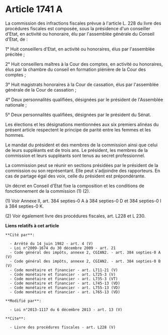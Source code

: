 # Article 1741 A

La commission des infractions fiscales prévue à l'article L. 228 du livre des procédures fiscales est composée, sous la
présidence d'un conseiller d'Etat, en activité ou honoraire, élu par l'assemblée générale du Conseil d'Etat, de : 

1° Huit conseillers d'Etat, en activité ou honoraires, élus par l'assemblée précitée ; 

2° Huit conseillers maîtres à la Cour des comptes, en activité ou honoraires, élus par la chambre du conseil en formation
plénière de la Cour des comptes ; 

3° Huit magistrats honoraires à la Cour de cassation, élus par l'assemblée générale de la Cour de cassation ; 

4° Deux personnalités qualifiées, désignées par le président de l'Assemblée nationale ; 

5° Deux personnalités qualifiées, désignées par le président du Sénat. 

Les élections et les désignations mentionnées aux six premiers alinéas du présent article respectent le principe de parité
entre les femmes et les hommes. 

Le mandat du président et des membres de la commission ainsi que celui de leurs suppléants est de trois ans. Le président,
les membres de la commission et leurs suppléants sont tenus au secret professionnel. 

La commission peut se réunir en sections présidées par le président de la commission ou son représentant. Elle peut
s'adjoindre des rapporteurs. En cas de partage égal des voix, celle du président est prépondérante. 

Un décret en Conseil d'Etat fixe la composition et les conditions de fonctionnement de la commission (1) (2). 

(1) Voir Annexe II, art. 384 septies-0 A à 384 septies-0 D et 384 septies-0 I à 384 septies-0 K. 

(2) Voir également livre des procédures fiscales, art. L228 et L 230.

**Liens relatifs à cet article**

	**Cité par**:

	  - Arrêté du 14 juin 1982 - art. 4 (V)
	  - Loi n°2009-1674 du 30 décembre 2009 - art. 21
	  - Code général des impôts, annexe 2, CGIAN2. - art. 384 septies-0 A (V)
	  - Code général des impôts, annexe 2, CGIAN2. - art. 384 septies-0 B (V)
	  - Code monétaire et financier - art. L711-21 (V)
	  - Code monétaire et financier - art. L725-3 (V)
	  - Code monétaire et financier - art. L735-3 (VT)
	  - Code monétaire et financier - art. L745-13 (VD)
	  - Code monétaire et financier - art. L755-13 (VD)
	  - Code monétaire et financier - art. L765-13 (VD)

	**Modifié par**:

	  - Loi n°2013-1117 du 6 décembre 2013 - art. 13 (V)

	**Cite**:

	  - Livre des procédures fiscales - art. L228 (V)
